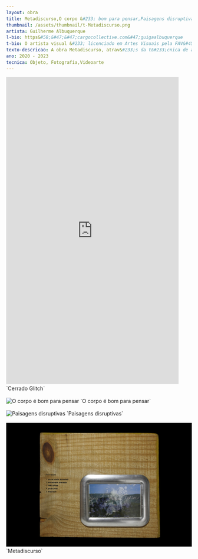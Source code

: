 ```yaml
---
layout: obra
title: Metadiscurso,O corpo &#233; bom para pensar,Paisagens disruptivas, Cerrado Glitch
thumbnail: /assets/thumbnail/t-Metadiscurso.png
artista: Guilherme Albuquerque
l-bio: https&#58;&#47;&#47;cargocollective.com&#47;guigaalbuquerque
t-bio: O artista visual &#233; licenciado em Artes Visuais pela FAV&#45;UFG e tem seu trabalho exposto em diversas exposi&#231;&#245;es coletivas, tanto nacionais quanto internacionais. Algumas das mais recentes incluem o Sal&#227;o de Arte Contemporânea de Formosa, Goiás, em 2023, 3o Festival Mexicali Collage, realizado em Oaxaca, M&#233;xico, em 2023, o Pr&#234;mio Festival Goyazes de Fotografia, em Goiânia, GO, em 2022, a II Mostra Internacional de Arte Postal – Cartografias da Desilus&#227;o Colonial, em Novo Hamburgo&#45;RS, tamb&#233;m em 2022, o Pequeno Encontro da Fotografia, realizado de forma virtual em Olinda, PE, a II Convocatória Internacional De Collage na Gasb Galer&#237;a de Arte Sam Bellamy, com exposi&#231;&#227;o virtual permanente, em 2022, al&#233;m de Todo Y Nada, exibida na Vayo Collage Gallery em NY, EUA, no mesmo ano. Suas obras t&#234;m sido inclu&#237;das em publica&#231;&#245;es independentes de arte, tais como Superpresent Mag, Contemporary Collage Magazine, Collazine, The Hidden Mag, entre outras. Essas revistas, que s&#227;o refer&#234;ncias no meio art&#237;stico, t&#234;m reconhecido o seu trabalho lhe proporcionando uma maior visibilidade. Estar presente nessas publica&#231;&#245;es &#233; uma forma de fortalecer a sua presen&#231;a no cenário art&#237;stico e de se conectar com outros artistas e públicos, possibilitando novas trocas e reflex&#245;es sobre a sua prática art&#237;stica
texto-descricao: A obra Metadiscurso, atrav&#233;s da t&#233;cnica de assemblage, simboliza a rela&#231;&#227;o entre o consumo excessivo, a degrada&#231;&#227;o ambiental e os impactos do modelo capitalista. Utilizando materiais descartados, como madeira e plástico, busco ressignificar seu valor e destacar o problema do descarte irresponsável. Ao incorporar esses elementos em uma obra de arte, evidencio a vulnerabilidade dos ecossistemas e paisagens naturais, assim como a deteriora&#231;&#227;o gradual devido ao desenvolvimento de fungos da imagem no papel. Por meio do porta&#45;retrato que acolhe a fotografia danificada, remeto ao acobertamento daqueles que deveriam ser responsabilizados por danos irrevers&#237;veis à natureza. A obra pretende provocar reflex&#245;es sobre a importância da sustentabilidade e do reaproveitamento dos recursos naturais. &#124; “Estamos em 2020 e eu me encontro na Chapada dos Veadeiros, uma regi&#227;o localizada no Brasil central e conhecida como ber&#231;o das águas. Este momento &#233; uma performance auto&#45;representativa, um ato de desejo de ser um com a natureza, mas tamb&#233;m de sentir que meu corpo &#233; a paisagem que se degrada com os entulhos, lixos e carca&#231;as rejeitadas no caminho. Em meio a esses res&#237;duos, eu os colho e os utilizo em minha jornada. No entanto, apesar de querer limpar meu corpo na água, percebo que sou um errante, um pensador que sente aquele espa&#231;o e o experimenta como um todo. Meu corpo &#233; o lugar onde estou, e o que percebo &#233; o que o filósofo do fenômeno chama de perceptor e percept&#237;vel. N&#227;o quero mais separar meu corpo do espa&#231;o que me cerca, pois meu corpo n&#227;o &#233; apenas mais um objeto entre outros objetos. Eu sinto todos esses objetos e me torno uma textura comum a eles. Meu ex&#237;lio no lixo &#233; uma tentativa de proteger o que ainda resta, de preservar a natureza em meio ao que &#233; descartado.” &#124; A paisagem, como objeto de representa&#231;&#227;o art&#237;stica, possui uma carga simbólica e cultural significativa. Ela representa n&#227;o apenas um espa&#231;o geográfico, mas tamb&#233;m carrega consigo valores, memórias e identidades. Ao evocar uma forma de pensamento, sou inquirido para uma reflex&#227;o sobre a rela&#231;&#227;o complexa entre a sociedade e as paisagens que habitamos. Ao meu ver a destrui&#231;&#227;o ou descaracteriza&#231;&#227;o das paisagens pode ser entendida como resultado dos modelos de desenvolvimento adotados pela sociedade contemporânea, bem como dos processos que orientam o crescimento urbano. A busca por crescimento econômico e a explora&#231;&#227;o excessiva dos recursos naturais muitas vezes resultam na degrada&#231;&#227;o das paisagens, seja atrav&#233;s do desmatamento, da polui&#231;&#227;o ou da perda de biodiversidade. Ao trazer à tona essa reflex&#227;o, a obra em quest&#227;o prop&#245;e evidenciar a materialidade das paisagens, destacando a importância de reconhecermos a sua fragilidade e o impacto das a&#231;&#245;es humanas sobre elas. Al&#233;m disso, há um sentimento de nostalgia que sugere uma preocupa&#231;&#227;o com a perda de conex&#227;o com a natureza e com os espa&#231;os naturais que s&#227;o substitu&#237;dos por estruturas urbanas e artificiais. Este trabalho que iniciei em meados de 2020 teve como ponto de partida uma emerg&#234;ncia mundial de saúde, ocasionada pelo Coronav&#237;rus &#40;COVID&#45;19&#41;, que me levou a ficar em isolamento social. Com isso, o espa&#231;o natural e aberto se tornou o único lugar onde meu corpo poderia estar sem correr o risco de contamina&#231;&#227;o. Durante minhas caminhadas no Cerrado, percebi a presen&#231;a humana atrav&#233;s do lixo espalhado em certos locais e comecei a fotografar esses materiais descartados de diferentes ângulos, criando imagens visualmente atraentes que quase faziam esquecer a insignificância desses objetos. No entanto, a experi&#234;ncia f&#237;sica do meu próprio corpo em meio a essa situa&#231;&#227;odissonante me afetou de várias maneiras, e passei a interpretar essas fotografias como gritos obscurecidos que revelavam a vulnerabilidade do próprio ser. Eu sentia que havia ali uma oportunidade de ressignificar esses refugos, transformando o que antes era lixo em algo que pudesse curar. Foi assim que decidi envolver meu próprio corpo no trabalho, despido e tomado pelos res&#237;duos. Como defende o filósofo Merleau&#45;Ponty em seu livro “Vis&#237;vel e Invis&#237;vel”, o corpo n&#227;o deve ser visto apenas como mat&#233;ria objetiva, mas como um sens&#237;vel capaz de sentir e refletir sobre si mesmo e sobre o mundo. Produzi ent&#227;o uma s&#233;rie de autorretratos em ambiente natural, com a presen&#231;a das águas, tendo em mente as histórias de morte e ressurrei&#231;&#227;o dos rios presentes em nossos mitos e memórias, como pesquisa realizada por Simon Schama em “Paisagem e Memória”. Essas imagens, que mesclam dois tempos e espa&#231;os diferentes, foram posteriormente manipuladas na etapa de pós&#45;produ&#231;&#227;o, resultando nas imagens finais. Embora consternado com a paisagem arrebatada pelo lixo, que me inspirou a trabalhar com preocupa&#231;&#245;es ecológicas, sinto&#45;me realizado pelo evento est&#233;tico que me motivou a fotografá&#45;lo. Em resumo, o trabalho n&#227;o se limitou a fotografias isoladas, mas envolveu meu próprio corpo e a natureza, transformando o que era considerado lixo em algo que pode ter um novo significado e valor.&#124; A est&#233;tica Glitch, com suas imperfei&#231;&#245;es calculadas, &#233; o canal que escolhi para expressar essa complexa rela&#231;&#227;o. Ela &#233; a linguagem que conecta o presencial e o digital, revelando como a tecnologia pode alterar e distorcer nossa percep&#231;&#227;o do ambiente natural. Cada pixel deslocado, cada fragmento de paisagem corrompido, &#233; uma metáfora visual dessa conviv&#234;ncia amb&#237;gua. E aqui, na temática da paisagem do Cerrado, encontro um terreno f&#233;rtil para essa explora&#231;&#227;o art&#237;stica. O Cerrado n&#227;o &#233; apenas o pano de fundo das minhas composi&#231;&#245;es, mas uma entidade viva e pulsante. Cada recorte de uma folha, cada fragmento de uma rocha, &#233; um testemunho das eras, um registro do tempo que passou. E ao mesmo tempo, o Cerrado &#233; o palco de uma batalha entre a natureza e a tecnologia. A paisagem imponente resiste às incurs&#245;es da tecnocracia, à medida que estruturas urbanas se insinuam em seus contornos. A minha arte &#233; um eco desse conflito, uma medita&#231;&#227;o sobre como as duas for&#231;as se misturam e se refletem mutuamente. Nesse encontro do natural com o digital, espero que minha obra desperte uma conex&#227;o visceral entre o espectador e o Cerrado. Quero que essa fus&#227;o de elementos contrastantes provoque uma introspec&#231;&#227;o sobre nossa rela&#231;&#227;o com a tecnologia, a natureza e, em última instância, com nós mesmos. Neste trabalho, busco ser um agente dessa dualidade. Minhas imagens fragmentadas, distorcidas e reformuladas n&#227;o s&#227;o apenas visuais, mas narrativas que ecoam nossa busca incessante por compreender o que somos e nosso lugar nesse mundo em constante evolu&#231;&#227;o.
ano: 2020 - 2023
tecnica: Objeto, Fotografia,Videoarte
---
```

<iframe width="468" height="832" src="https://www.youtube.com/embed/hHi1pWf_iWE" title="Cerrado Glitch  - Guilherme Albuquerque" frameborder="0" allow="accelerometer; autoplay; clipboard-write; encrypted-media; gyroscope; picture-in-picture; web-share" allowfullscreen></iframe>
  `Cerrado Glitch`<br>  <br>

  <img src="/assets/obras/Metadiscurso/1.jpeg" alt="O corpo é bom para pensar" class="img-fluid d-block">
  `O corpo é bom para pensar`<br>  <br>
  <img src="/assets/obras/Metadiscurso/2.jpeg" alt="Paisagens disruptivas" class="img-fluid d-block">
  `Paisagens disruptivas`<br><br>
  <img src="/assets/obras/Metadiscurso/3.jpeg" alt="Metadiscurso" class="img-fluid d-block">
  `Metadiscurso`<br><br>
